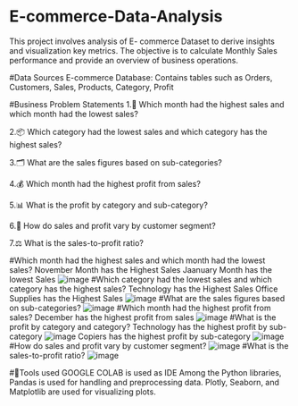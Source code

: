 # E-commerce-Data-Analysis
This project involves analysis of E- commerce Dataset to derive insights and visualization key metrics. The objective is to calculate Monthly Sales  performance and provide  an overview of business operations.

#Data Sources
E-commerce Database: Contains tables such as Orders, Customers,  Sales, Products, Category, Profit

#Business Problem Statements
1.📅 Which month had the highest sales and which month had the lowest sales?

2.📦 Which category had the lowest sales and which category has the highest sales?

3.🗂️ What are the sales figures based on sub-categories?

4.💰 Which month had the highest profit from sales?

5.📊 What is the profit by category and sub-category?

6.👥 How do sales and profit vary by customer segment?

7.⚖️ What is the sales-to-profit ratio?

#Which month had the highest sales and which month had the lowest sales?
November Month has the Highest Sales
Jaanuary Month has the lowest Sales
![image](https://github.com/user-attachments/assets/d8207ed8-167e-4815-bd18-acf6be954616)
#Which category had the lowest sales and which category has the highest sales?
Technology has the  Highest Sales
Office Supplies has the  Highest Sales
![image](https://github.com/user-attachments/assets/fa4252da-9f3b-430c-8984-c706328a0d11)
#What are the sales figures based on sub-categories?
![image](https://github.com/user-attachments/assets/2aecdae5-8713-4240-92e3-2a8b43190eaf)
#Which month had the highest profit from sales?
December has the highest profit from sales
![image](https://github.com/user-attachments/assets/8c60491d-788a-495f-b57e-63414c0c47d7)
#What is the profit by category and category?
Technology has the highest profit by sub-category
![image](https://github.com/user-attachments/assets/c56de80f-0fc1-4701-9111-f8d3dc52aaa5)
Copiers has the highest profit by sub-category
![image](https://github.com/user-attachments/assets/262abc96-9f5c-49ae-bd68-997e44f0af90)
#How do sales and profit vary by customer segment?
![image](https://github.com/user-attachments/assets/09ebc09f-1df0-4658-b9f0-739fd05bc564)
#What is the sales-to-profit ratio?
![image](https://github.com/user-attachments/assets/83042e89-6bf0-4d52-be54-aec15575b4e4)

#🔨Tools used
GOOGLE COLAB is used as IDE
Among the Python libraries, Pandas is used for handling and preprocessing data.
Plotly, Seaborn, and Matplotlib are used for visualizing plots.






